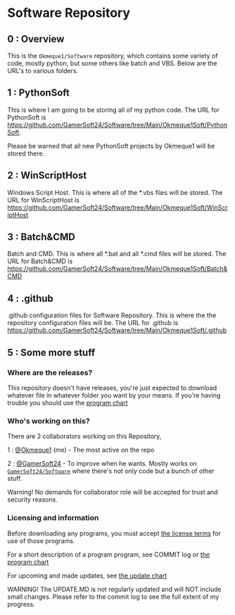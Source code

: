 # Software Repository
> 
## 0 : Overview

This is the `Okmeque1/Software` repository, which contains some variety of code, mostly python, but some others like batch and VBS. Below are the URL's to various folders.

## 1 : PythonSoft

This is where I am going to be storing all of my python code. The URL for PythonSoft is https://github.com/GamerSoft24/Software/tree/Main/Okmeque1Soft/PythonSoft.

Please be warned that all new PythonSoft projects by Okmeque1 will be stored there.

## 2 : WinScriptHost

Windows Script Host. This is where all of the *.vbs files will be stored. The URL for WinScriptHost is https://github.com/GamerSoft24/Software/tree/Main/Okmeque1Soft/WinScriptHost

## 3 : Batch&CMD

Batch and CMD. This is where all *.bat and all *.cmd files will be stored. The URL for Batch&CMD is
https://github.com/GamerSoft24/Software/tree/Main/Okmeque1Soft/Batch&CMD

## 4 : .github

.github configuration files for Software Repository. This is where the the repository configuration files will be. The URL for .github is https://github.com/GamerSoft24/Software/tree/Main/Okmeque1Soft/.github

## 5 : Some more stuff

### Where are the releases?

This repository doesn't have releases, you're just expected to download whatever file in whatever folder you want by your means. If you're having trouble you should use the [program chart](https://github.com/Okmeque1/software/blob/main/Programs.md)

### Who's working on this?

There are 2 collaborators working on this Repository,

1 : [@Okmeque1](https://github.com/Okmeque1) (me) - The most active on the repo

2 : [@GamerSoft24](https://github.com/GamerSoft24) - To improve when he wants. Mostly works on [`GamerSoft24/Software`](https://github.com/GamerSoft24/Software) where there's not only code but a bunch of other stuff.

Warning! No demands for collaborator role will be accepted for trust and security reasons.

### Licensing and information

Before downloading any programs, you must accept [the license terms](https://github.com/Okmeque1/software/blob/main/LICENSE.md) for use of those programs.

For a short description of a program program, see COMMIT log or [the program chart](https://github.com/Okmeque1/software/blob/main/Programs.md)

For upcoming and made updates, see [the update chart](https://github.com/Okmeque1/software/blob/main/UPDATE.MD)

WARNING! The UPDATE.MD is not regularly updated and will NOT include small changes. Please refer to the commit log to see the full extent of my progress.
